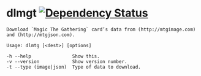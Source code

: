 # dlmgt [![Dependency Status](https://gemnasium.com/Kl0tl/dlmtg.svg)](https://gemnasium.com/Kl0tl/dlmtg)

```
Download `Magic The Gathering` card’s data from (http://mtgimage.com) and (http://mtgjson.com).

Usage: dlmtg [<dest>] [options]

-h --help               Show this.
-v --version            Show version number.
-t --type (image|json)  Type of data to download.
```
